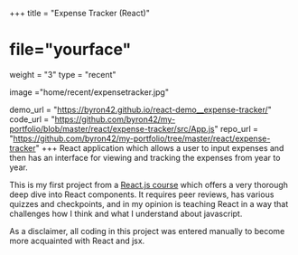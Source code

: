 +++
title = "Expense Tracker (React)"
# file="yourface"
weight = "3"
type = "recent"

image ="home/recent/expensetracker.jpg"

demo_url = "https://byron42.github.io/react-demo__expense-tracker/"
code_url = "https://github.com/byron42/my-portfolio/blob/master/react/expense-tracker/src/App.js"
repo_url = "https://github.com/byron42/my-portfolio/tree/master/react/expense-tracker"
+++
React application which allows a user to input expenses and then has an interface for viewing and tracking the expenses from year to year.  

This is my first project from a [React.js course](https://www.udemy.com/course/react-the-complete-guide-incl-redux/) which offers a very thorough deep dive into React components.  It requires peer reviews, has various quizzes and checkpoints, and in my opinion is teaching React in a way that challenges how I think and what I understand about javascript.  

As a disclaimer, all coding in this project was entered manually to become more acquainted with React and jsx.